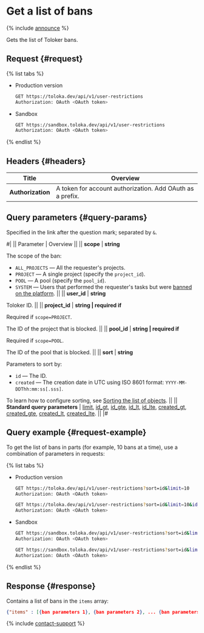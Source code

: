 # Get a list of bans

{% include [announce](../_includes/announce.md) %}

Gets the list of Toloker bans.

## Request {#request}

{% list tabs %}

- Production version

    ```bash
    GET https://toloka.dev/api/v1/user-restrictions
    Authorization: OAuth <OAuth token>
    ```

- Sandbox

    ```bash
    GET https://sandbox.toloka.dev/api/v1/user-restrictions
    Authorization: OAuth <OAuth token>
    ```

{% endlist %}

## Headers {#headers}

Title | Overview
----- | -----
**Authorization** | A token for account authorization. Add OAuth as a prefix.

## Query parameters {#query-params}

Specified in the link after the question mark; separated by `&`.

#|
|| Parameter | Overview ||
|| **scope** | **string**

The scope of the ban:

- `ALL_PROJECTS` — All the requester's projects.
- `PROJECT` — A single project (specify the `project_id`).
- `POOL` — A pool (specify the `pool_id`).
- `SYSTEM` — Users that performed the requester's tasks but were [banned on the platform](../../guide/concepts/ban.md#ban__ban-platform). ||
|| **user_id** | **string**

Toloker ID. ||
|| **project_id** | **string \| required if**

Required if `scope=PROJECT`.

The ID of the project that is blocked. ||
|| **pool_id** | **string \| required if**

Required if `scope=POOL`.

The ID of the pool that is blocked. ||
|| **sort** | **string**

Parameters to sort by:

- `id` — The ID.
- `created` — The creation date in UTC using ISO 8601 format: `YYYY-MM-DDThh:mm:ss[.sss]`.

To learn how to configure sorting, see [Sorting the list of objects](sorting.md). ||
|| **Standard query parameters** |
[limit](./standard-query-parameters.md#limit), [id_gt](./standard-query-parameters.md#id_gt), [id_gte](./standard-query-parameters.md#id_gte), [id_lt](./standard-query-parameters.md#id_lt), [id_lte](./standard-query-parameters.md#id_lte), [created_gt](./standard-query-parameters.md#created_gt), [created_gte](./standard-query-parameters.md#created_gte), [created_lt](./standard-query-parameters.md#created_lt), [created_lte](./standard-query-parameters.md#created_lte). ||
|#

## Query example {#request-example}

To get the list of bans in parts (for example, 10 bans at a time), use a combination of parameters in requests:

{% list tabs %}

- Production version

    ```bash
    GET https://toloka.dev/api/v1/user-restrictions?sort=id&limit=10
    Authorization: OAuth <OAuth token>
    ```

    ```bash
    GET https://toloka.dev/api/v1/user-restrictions?sort=id&limit=10&id_gt=<id last ban from the answer to the previous query>
    Authorization: OAuth <OAuth token>
    ```

- Sandbox

    ```bash
    GET https://sandbox.toloka.dev/api/v1/user-restrictions?sort=id&limit=10
    Authorization: OAuth <OAuth token>
    ```

    ```bash
    GET https://sandbox.toloka.dev/api/v1/user-restrictions?sort=id&limit=10&id_gt=<id last ban from the answer to the previous query>
    Authorization: OAuth <OAuth token>
    ```

{% endlist %}

## Response {#response}

Contains a list of bans in the `items` array:

```json
{"items" : [{ban parameters 1}, {ban parameters 2}, ... {ban parameters n}], "has_more": true}
```

{% include [contact-support](../../guide/_includes/contact-support.md) %}